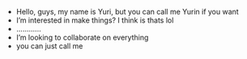 - Hello, guys, my name is Yuri, but you can call me Yurin if you want 
- I’m interested in make things? I think is thats lol
- ............
- I’m looking to collaborate on everything
- you can just call me
